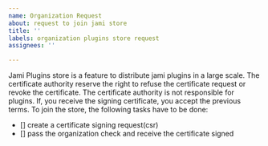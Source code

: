 ```yaml
---
name: Organization Request
about: request to join jami store
title: ''
labels: organization plugins store request
assignees: ''

---
```


Jami Plugins store is a feature to distribute jami plugins in a large scale.
The certificate authority reserve the right to refuse the certificate request or revoke the certificate.
The certificate authority is not responsible for plugins.
If, you receive the signing certificate, you accept the previous terms.
To join the store, the following tasks have to be done:
- [] create a certificate signing request(csr)
- [] pass the organization check and receive the certificate signed

